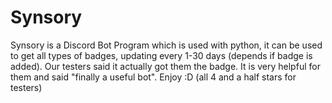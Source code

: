 # Synsory
Synsory is a Discord Bot Program which is used with python, it can be used to get all types of badges, updating every 1-30 days (depends if badge is added). Our testers said it actually got them the badge. It is very helpful for them and said "finally a useful bot". Enjoy :D (all 4 and a half stars for testers) 

